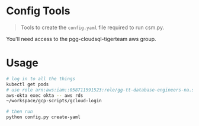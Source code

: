 # Config Tools

> Tools to create the `config.yaml` file required to run csm.py.

You'll need access to the pgg-cloudsql-tigerteam aws group.

# Usage
```bash
# log in to all the things
kubectl get pods
# use role arn:aws:iam::058711591523:role/gg-tt-database-engineers-na.samlrole
aws-okta exec okta -- aws rds
~/workspace/gcp-scripts/gcloud-login

# then run
python config.py create-yaml
```